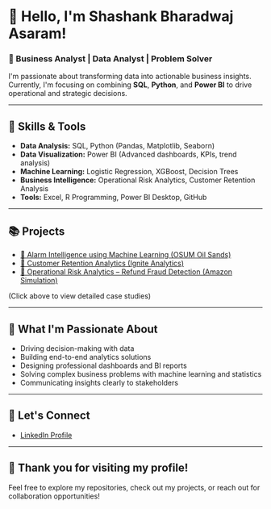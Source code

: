 # 👋 Hello, I'm Shashank Bharadwaj Asaram!

### 🎯 Business Analyst | Data Analyst | Problem Solver

I'm passionate about transforming data into actionable business insights.  
Currently, I'm focusing on combining **SQL**, **Python**, and **Power BI** to drive operational and strategic decisions.

---
  
## 🚀 Skills & Tools
- **Data Analysis:** SQL, Python (Pandas, Matplotlib, Seaborn)
- **Data Visualization:** Power BI (Advanced dashboards, KPIs, trend analysis)
- **Machine Learning:** Logistic Regression, XGBoost, Decision Trees
- **Business Intelligence:** Operational Risk Analytics, Customer Retention Analysis
- **Tools:** Excel, R Programming, Power BI Desktop, GitHub

---
  
## 📚 Projects
- [🔧 Alarm Intelligence using Machine Learning (OSUM Oil Sands)](link-to-project)
- [🔧 Customer Retention Analytics (Ignite Analytics)](link-to-project)
- [🔧 Operational Risk Analytics – Refund Fraud Detection (Amazon Simulation)](link-to-project)

(Click above to view detailed case studies)

---
  
## 🎯 What I'm Passionate About
- Driving decision-making with data
- Building end-to-end analytics solutions
- Designing professional dashboards and BI reports
- Solving complex business problems with machine learning and statistics
- Communicating insights clearly to stakeholders

---
  
## 📇 Let's Connect
- [LinkedIn Profile](https://www.linkedin.com/in/shashankbharadwaj9/)

---
  
## 🙌 Thank you for visiting my profile!

Feel free to explore my repositories, check out my projects, or reach out for collaboration opportunities!
